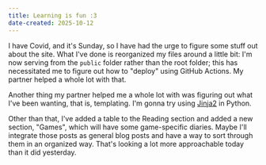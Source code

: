 ```yaml
---
title: Learning is fun :3
date-created: 2025-10-12
---
```

I have Covid, and it's Sunday, so I have had the urge to figure some stuff out about the site. What I've done is
reorganized my files around a little bit: I'm now serving from the `public` folder rather than the root folder; this has necessitated me to figure out how to "deploy" using GitHub Actions. My partner helped a whole lot with that.

Another thing my partner helped me a whole lot with was figuring out what I've been wanting, that is, templating. I'm gonna try using [Jinja2](https://jinja.palletsprojects.com/en/stable/) in Python.

Other than that, I've added a table to the Reading section and added a new section, "Games", which will have some game-specific diaries. Maybe I'll integrate those posts as general blog posts and have a way to sort through them in an organized way. That's looking a lot more approachable today than it did yesterday.